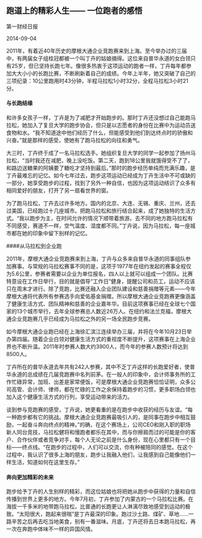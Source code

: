 ## 跑道上的精彩人生—— 一位跑者的感悟

<div class="article__time-byline">
	<p class="article__byline">第一财经日报</p>
	<time class="article__timestamp">2014-09-04</time>
</div>

2011年，有着近40年历史的摩根大通企业竞跑赛来到上海。至今举办过的三届中，有两届女子组桂冠都被一个叫丁卉的姑娘摘得。这位来自普华永道的女白领只有25岁，但已坚持长跑七年。像很多热衷于这项运动的跑者一样，丁卉每年都参加大大小小的长跑比赛，不断刷新着自己的成绩。今年上半年，她又突破了自己的三项纪录：10公里跑用时43分钟，半程马拉松1小时32分，全程马拉松3小时21分。

#### 与长跑结缘

和许多女孩子一样，丁卉是为了减肥才开始跑步的。那时丁卉还没想过自己能跑马拉松，她加入了复旦大学的跑步协会，但只是以志愿者的身份在比赛中为运动员送食物和水。“我不知道途中他们经历了什么，但能感受到他们到达终点时的骄傲和兴奋。”就是那样的感受，使她有了跑马拉松的向往和勇气。

大三时，丁卉终于成了一名马拉松选手。她组织复旦大学的同学一起参加了扬州马拉松，“当时我还在减肥，晚上没吃饭。第二天，跑到18公里我就饿得受不了了，和路边送糖果的阿姨要了糖吃才坚持到最后。”那时的跑步经历单纯而充满乐趣，是丁卉最难忘的记忆。如今七年过去，跑步这项运动已经成为丁卉生活中不可或缺的一部分，她享受跑步的过程，找到了另外一种自信，也因为这项运动结识了众多有相同爱好的朋友，打开了另一扇看世界的窗。

为了跑马拉松，丁卉去过许多地方。国内的北京、大连、无锡、重庆、兰州，还去过美国，已经跑过十几座城市。把跑马拉松和旅行结合起来，成了她独特的生活方式。“我以跑步为主，在时间允许的情况下顺带着旅游。去不同的地方跑马拉松有不同感受，赛道不一样，空气温度、湿度都不同。”丁卉说，因为马拉松，每一座城市都在她的印象中留下别样的记忆。

####从马拉松到企业跑

2011年，摩根大通企业竞跑赛来到上海，丁卉与众多来自普华永道的同事组队参加赛事。与常规的马拉松赛事不同的是，这项于1977年在纽约发起的赛事全程仅为5.6公里，参赛者需要以企业为单位报名，四人以上就可以组成一个团队。比赛特意设在工作日举行，目的就是倡导“工作日”健身，提醒公司和员工，运动不应该只在周末才进行。除了竞跑，比赛还融入企业团队建设和慈善捐赠等元素——今年摩根大通将代表所有参赛选手向爱佑基金捐赠。所以摩根大通企业竞跑赛更像涵盖了健康生活方式、团队精神和慈善的企业嘉年华。目前这项赛事已经在全球七个国家的13个城市举行，去年全球参赛总人数近26万人。在纽约和法兰克福，摩根大通企业竞跑赛几乎已经成为马拉松之外的另一场全民跑步竞赛。

如今摩根大通企业跑已经在上海徐汇滨江连续举办三届，并将在今年10月23日举办第四届。随着企业白领对健康生活方式的重视度不断提升，这项赛事在上海企业界也不断升温。2011年时参赛人数大约3900人，而今年的参赛人数预计将达到8500人。

丁卉所在的普华永道去年共有242人参赛，其中不乏丁卉这样的长跑爱好者，使普华永道的总成绩在几届竞跑赛中名列前茅。在一般人的印象中，会计师事务所的工作忙碌异常，加班、出差是家常便饭，可是摩根大通企业竞跑赛恰恰证明，众多公司高管、会计师、律师，都在忙碌的工作之余保持着跑步的习惯，更多职场白领也加入这个健康生活方式的行列，享受运动带来的活力。

谈到参与竞跑赛的感受，丁卉说，她更看重的是在跑步中收获的经历与友谊。“每一种跑步都有它的挑战。摩根大通企业竞跑赛最吸引人的，是同事在跑步中相互鼓励，一起奋斗奔向终点的精神。”的确，在这个赛场上，公司CEO和刚入职的职场新人同台竞技，马拉松健将和慢跑者都乐在其中，而与你擦肩而过的可能是你的客户、合作伙伴或者竞争对手，每个人无论之前是什么身份，现在心里都只有一个目标——终点线。“在跑步的过程中，人们可以交流，你有种被陪同的感觉。在这个过程中，我认识了很多上海的朋友，跑步让我融入他们，让我感到自己能像他们一样生活，知道如何在这里生存。”

#### 奔向更加精彩的未来

跑步给予丁卉的人生别样的精彩，而这位姑娘也将把她从跑步中获得的力量和自信传播到世界上更多的地方。今年7月初，丁卉参加了内蒙古的一个马拉松比赛。在海拔一千多米的地带跑马拉松，比普通的长跑更让人淋漓尽致地感受到运动的极致。“太阳很大，跑起来很喘”是丁卉最深的印象。跑过沙土路、煤矿、草地……一路辛苦之后再去吃当地美食，别有一番滋味。月底，丁卉还将去日本跑马拉松，再一次在奔跑中体味不一样的异国风情。